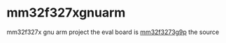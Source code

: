 # mm32f327xgnuarm
mm32f327x gnu arm project
the eval board is [mm32f3273g9p](https://www.mindmotion.com.cn/support/development_tools/evaluation_boards/evboard/mm32f3273g9p/ "mm32F327x EV board") 
the source
